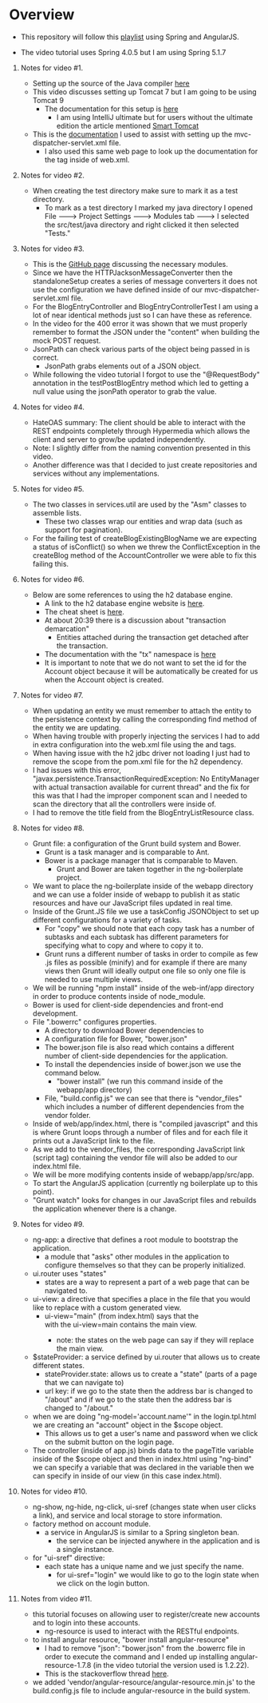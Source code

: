 # Overview

- This repository will follow this [playlist](https://www.youtube.com/playlist?list=PL4gCdGOq-cxJrbRMWjrIvGhYqQO1tvYyX) using Spring and AngularJS.

- The video tutorial uses Spring 4.0.5 but I am using Spring 5.1.7

1. Notes for video #1.
    - Setting up the source of the Java compiler [here](https://maven.apache.org/plugins/maven-compiler-plugin/examples/set-compiler-source-and-target.html)  
    - This video discusses setting up Tomcat 7 but I am going to be using Tomcat 9
        - The documentation for this setup is [here](https://www.mkyong.com/intellij/intellij-idea-run-debug-web-application-on-tomcat/)
            - I am using IntelliJ ultimate but for users without the ultimate edition the article mentioned [Smart Tomcat](https://plugins.jetbrains.com/plugin/9492-smart-tomcat) 
    - This is the [documentation](https://docs.spring.io/spring/docs/5.0.0.M5/spring-framework-reference/htmlsingle/#mvc-config-conversion) 
    I used to assist with setting up the mvc-dispatcher-servlet.xml file.
        - I also used this same web page to look up the documentation for the <web-app> tag inside of web.xml.

2. Notes for video #2.
    - When creating the test directory make sure to mark it as a test directory.
        - To mark as a test directory I marked my java directory I opened File ---> Project Settings ---> Modules tab ---> 
        I selected the src/test/java directory and right clicked it then selected "Tests."
        
3. Notes for video #3.
    - This is the [GitHub page](https://github.com/FasterXML/jackson) discussing the necessary modules.
    - Since we have the HTTPJacksonMessageConverter then the standaloneSetup creates a series of message converters it
    does not use the configuration we have defined inside of our mvc-dispatcher-servlet.xml file.  
    - For the BlogEntryController and BlogEntryControllerTest I am using a lot of near identical methods just so I can have
    these as reference.
    - In the video for the 400 error it was shown that we must properly remember to format the JSON under the "content"
    when building the mock POST request.
    - JsonPath can check various parts of the object being passed in is correct.
        - JsonPath grabs elements out of a JSON object.
    - While following the video tutorial I forgot to use the "@RequestBody" annotation in the testPostBlogEntry method
    which led to getting a null value using the jsonPath operator to grab the value.

4. Notes for video #4.
    - HateOAS summary: The client should be able to interact with the REST endpoints completely through Hypermedia which
    allows the client and server to grow/be updated independently.
    - Note: I slightly differ from the naming convention presented in this video.
    - Another difference was that I decided to just create repositories and services without any implementations.

5. Notes for video #5.
    - The two classes in services.util are used by the "Asm" classes to assemble lists.
        - These two classes wrap our entities and wrap data (such as support for pagination).
    - For the failing test of createBlogExistingBlogName we are expecting a status of isConflict() so when we threw the
    ConflictException in the createBlog method of the AccountController we were able to fix this failing this.

6. Notes for video #6.
    - Below are some references to using the h2 database engine.
        - A link to the h2 database engine website is [here](https://www.h2database.com/html/cheatSheet.html).
        - The cheat sheet is [here](https://www.h2database.com/html/cheatSheet.html).
        - At about 20:39 there is a discussion about "transaction demarcation"
            - Entities attached during the transaction get detached after the transaction.
        - The documentation with the "tx" namespace is [here](https://docs.spring.io/spring/docs/4.0.6.RELEASE/spring-framework-reference/htmlsingle/)
        - It is important to note that we do not want to set the id for the Account object because it will be automatically
        be created for us when the Account object is created. 

7. Notes for video #7.
    - When updating an entity we must remember to attach the entity to the persistence context by calling the corresponding
    find method of the entity we are updating.
    - When having trouble with properly injecting the services I had to add in extra configuration into the web.xml file
    using the <context-param/> and <listener/> tags.
    - When having issue with the h2 jdbc driver not loading I just had to remove the <test> scope from the pom.xml file
    for the h2 dependency.
    - I had issues with this error, "javax.persistence.TransactionRequiredException: No EntityManager with actual 
    transaction available for current thread" and the fix for this was that I had the improper component scan and I needed
    to scan the directory that all the controllers were inside of.
    - I had to remove the title field from the BlogEntryListResource class.

8. Notes for video #8.
    - Grunt file: a configuration of the Grunt build system and Bower.
        - Grunt is a task manager and is comparable to Ant.
        - Bower is a package manager that is comparable to Maven.
            - Grunt and Bower are taken together in the ng-boilerplate project.
    - We want to place the ng-boilerplate inside of the webapp directory and we can use a folder inside of webapp
    to publish it as static resources and have our JavaScript files updated in real time.
    - Inside of the Grunt.JS file we use a taskConfig JSONObject to set up different configurations for a variety of tasks.
        - For "copy" we should note that each copy task has a number of subtasks and each subtask has different parameters
        for specifying what to copy and where to copy it to. 
        - Grunt runs a different number of tasks in order to compile as few .js files as possible (minify) and for example
        if there are many views then Grunt will ideally output one file so only one file is needed to use multiple views.
    - We will be running "npm install" inside of the web-inf/app directory in order to produce contents inside of node_module.
    - Bower is used for client-side dependencies and front-end development.
    - File ".bowerrc" configures properties.
        - A directory to download Bower dependencies to
        - A configuration file for Bower, "bower.json"
        - The bower.json file is also read which contains a different number of client-side dependencies for the application.
        - To install the dependencies inside of bower.json we use the command below.
            - "bower install" (we run this command inside of the webapp/app directory)
        - File, "build.config.js" we can see that there is "vendor_files" which includes a number of different dependencies
        from the vendor folder.
    - Inside of web/app/index.html, there is "compiled javascript" and this is where Grunt loops through a number of files
    and for each file it prints out a JavaScript link to the file.
    - As we add to the vendor_files, the corresponding JavaScript link (script tag) containing the vendor file will also be
    added to our index.html file.
    - We will be more modifying contents inside of webapp/app/src/app.
    - To start the AngularJS application (currently ng boilerplate up to this point).
    - "Grunt watch" looks for changes in our JavaScript files and rebuilds the application whenever there is a change.

9. Notes for video #9.
    - ng-app: a directive that defines a root module to bootstrap the application.
        - a module that "asks" other modules in the application to configure themselves so that they can be properly
        initialized.   
    - ui.router uses "states"
        - states are a way to represent a part of a web page that can be navigated to. 
    - ui-view: a directive that specifies a place in the file that you would like to replace with a custom generated view.
        - ui-view="main" (from index.html) says that the <div> with the ui-view=main contains the main view.
            - note: the states on the web page can say if they will replace the main view.
    - $stateProvider: a service defined by ui.router that allows us to create different states.
        - stateProvider.state: allows us to create a "state" (parts of a page that we can navigate to)      
        - url key: if we go to the state then the address bar is changed to "/about" and if we go to the state then the
        address bar is changed to "/about." 
    - when we are doing "ng-model='account.name'" in the login.tpl.html we are creating an "account" object in the $scope
    object.
        - This allows us to get a user's name and password when we click on the submit button on the login page.
    - The controller (inside of app.js) binds data to the pageTitle variable inside of the $scope object and then in index.html
    using "ng-bind" we can specify a variable that was declared in the variable then we can specify in inside of our view
    (in this case index.html).

10. Notes for video #10.
    - ng-show, ng-hide, ng-click, ui-sref (changes state when user clicks a link), and service and local storage to store
    information.
    - factory method on account module.
        - a service in AngularJS is similar to a Spring singleton bean.
            - the service can be injected anywhere in the application and is a single instance.
    - for "ui-sref" directive:
        - each state has a unique name and we just specify the name.
            - for ui-sref="login" we would like to go to the login state when we click on the login button.     

11. Notes from video #11.
    - this tutorial focuses on allowing user to register/create new accounts and to login into these accounts.
        - ng-resource is used to interact with the RESTful endpoints.
    - to install angular resource, "bower install angular-resource"
        - I had to remove "json": "bower.json" from the .bowerrc file in order to execute the command
        and I ended up installing angular-resource-1.7.8 (in the video tutorial the version used is 1.2.22). 
        - This is the stackoverflow thread [here](https://stackoverflow.com/questions/36679810/bower-install-display-prompt-input-message-debian).
    - we added 'vendor/angular-resource/angular-resource.min.js' to the build.config.js file to include angular-resource
    in the build system.         
